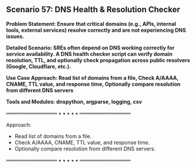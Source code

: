 ## Scenario 57: DNS Health & Resolution Checker
**Problem Statement: Ensure that critical domains (e.g., APIs, internal tools, external services) resolve correctly and are not experiencing DNS issues.**  

**Detailed Scenario: SREs often depend on DNS working correctly for service availability. A DNS health checker script can verify domain resolution, TTL, and optionally check propagation across public resolvers (Google, Cloudflare, etc.).**  

**Use Case Approach: Read list of domains from a file, Check A/AAAA, CNAME, TTL value, and response time, Optionally compare resolution from different DNS servers**  

**Tools and Modules: dnspython, argparse, logging, csv**  


══════════════ ⭑ ⭑ ⭑ ⭑ ⭑ ══════════════

Approach:  
- Read list of domains from a file.  
- Check A/AAAA, CNAME, TTL value, and response time.  
- Optionally compare resolution from different DNS servers.  

══════════════ ⭑ ⭑ ⭑ ⭑ ⭑ ══════════════


